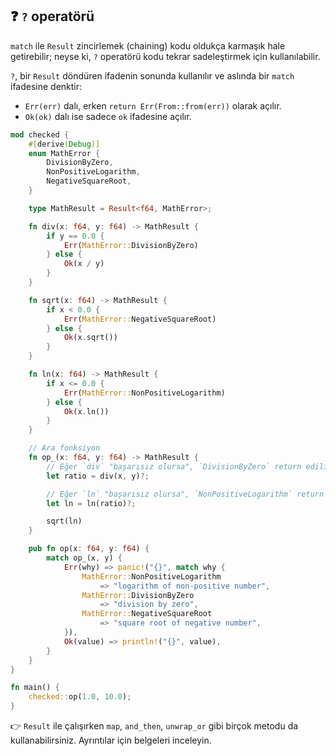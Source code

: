 ## ❓ `?` operatörü

`match` ile `Result` zincirlemek (chaining) kodu oldukça karmaşık hale getirebilir; neyse ki, `?` operatörü kodu tekrar sadeleştirmek için kullanılabilir.

`?`, bir `Result` döndüren ifadenin sonunda kullanılır ve aslında bir `match` ifadesine denktir:

* `Err(err)` dalı, erken `return Err(From::from(err))` olarak açılır.
* `Ok(ok)` dalı ise sadece `ok` ifadesine açılır.

```rust
mod checked {
    #[derive(Debug)]
    enum MathError {
        DivisionByZero,
        NonPositiveLogarithm,
        NegativeSquareRoot,
    }

    type MathResult = Result<f64, MathError>;

    fn div(x: f64, y: f64) -> MathResult {
        if y == 0.0 {
            Err(MathError::DivisionByZero)
        } else {
            Ok(x / y)
        }
    }

    fn sqrt(x: f64) -> MathResult {
        if x < 0.0 {
            Err(MathError::NegativeSquareRoot)
        } else {
            Ok(x.sqrt())
        }
    }

    fn ln(x: f64) -> MathResult {
        if x <= 0.0 {
            Err(MathError::NonPositiveLogarithm)
        } else {
            Ok(x.ln())
        }
    }

    // Ara fonksiyon
    fn op_(x: f64, y: f64) -> MathResult {
        // Eğer `div` "başarısız olursa", `DivisionByZero` return edilir
        let ratio = div(x, y)?;

        // Eğer `ln` "başarısız olursa", `NonPositiveLogarithm` return edilir
        let ln = ln(ratio)?;

        sqrt(ln)
    }

    pub fn op(x: f64, y: f64) {
        match op_(x, y) {
            Err(why) => panic!("{}", match why {
                MathError::NonPositiveLogarithm
                    => "logarithm of non-positive number",
                MathError::DivisionByZero
                    => "division by zero",
                MathError::NegativeSquareRoot
                    => "square root of negative number",
            }),
            Ok(value) => println!("{}", value),
        }
    }
}

fn main() {
    checked::op(1.0, 10.0);
}
```

👉 `Result` ile çalışırken `map`, `and_then`, `unwrap_or` gibi birçok metodu da kullanabilirsiniz. Ayrıntılar için belgeleri inceleyin.
